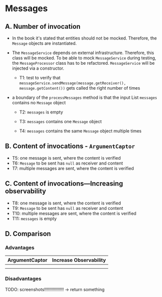 # Messages

## A. Number of invocation

- In the book it's stated that entities should not be mocked. Therefore, the ``Message`` objects are instantiated.
- The ``MessageService`` depends on external infrastructure. Therefore, this class will be mocked.
  To be able to mock ``MessageService`` during testing, the ``MessageProcessor`` class has to be
  refactored. ``MessageService`` will be injected via a constructor.
    - T1: test to verify that ``messageService.sendMessage(message.getReceiver(), message.getContent())`` gets called
      the right number of times

- a boundary of the ``processMessages`` method is that the input List ``messages`` contains no ``Message`` object
    - T2: ``messages`` is empty
    - T3: ``messages`` contains one ``Message`` object

    - T4: ``messages`` contains the same ``Message`` object multiple times

## B. Content of invocations - ``ArgumentCaptor``

- T5: one message is sent, where the content is verified
- T6: ``Message`` to be sent has ``null`` as receiver and content
- T7: multiple messages are sent, where the content is verified


## C. Content of invocations—Increasing observability
- T8: one message is sent, where the content is verified
- T9: ``Message`` to be sent has ``null`` as receiver and content
- T10: multiple messages are sent, where the content is verified
- T11: ``messages`` is empty

## D. Comparison

### Advantages 

| ArgumentCaptor | Increase Observability |
|----------------|------------------------| 
|       |           |
|        |          |


### Disadvantages



TODO: screenshots!!!!!!!!!!!!!!!!
 -> return something